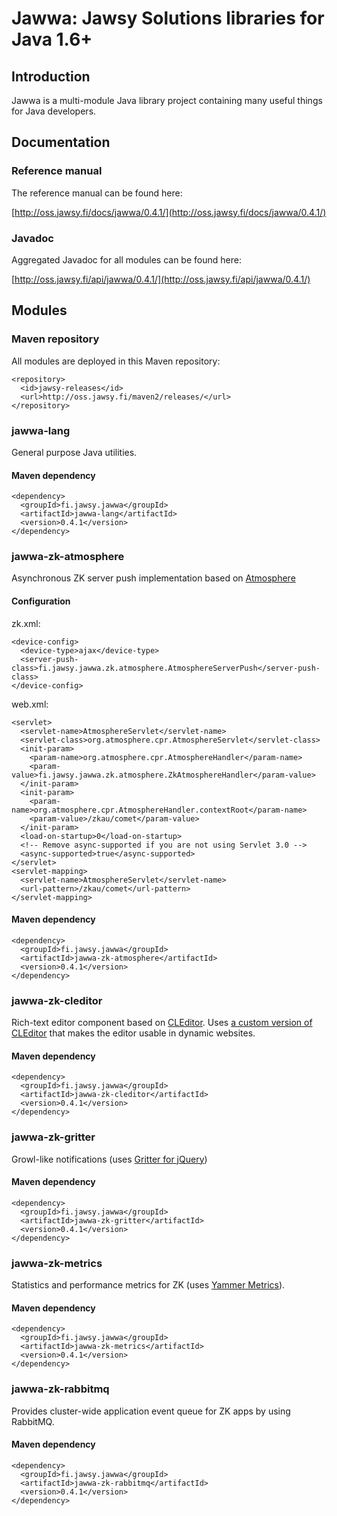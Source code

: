Jawwa: Jawsy Solutions libraries for Java 1.6+
==============================================

## Introduction

Jawwa is a multi-module Java library project containing many useful things for Java developers.

## Documentation

### Reference manual

The reference manual can be found here:

[http://oss.jawsy.fi/docs/jawwa/0.4.1/](http://oss.jawsy.fi/docs/jawwa/0.4.1/)

### Javadoc

Aggregated Javadoc for all modules can be found here:

[http://oss.jawsy.fi/api/jawwa/0.4.1/](http://oss.jawsy.fi/api/jawwa/0.4.1/)

## Modules

### Maven repository

All modules are deployed in this Maven repository:

    <repository>
      <id>jawsy-releases</id>
      <url>http://oss.jawsy.fi/maven2/releases/</url>
    </repository>

### jawwa-lang

General purpose Java utilities.

#### Maven dependency

    <dependency>
      <groupId>fi.jawsy.jawwa</groupId>
      <artifactId>jawwa-lang</artifactId>
      <version>0.4.1</version>
    </dependency>

### jawwa-zk-atmosphere

Asynchronous ZK server push implementation based on [Atmosphere](https://github.com/Atmosphere/atmosphere)

#### Configuration

zk.xml:

    <device-config>
      <device-type>ajax</device-type>
      <server-push-class>fi.jawsy.jawwa.zk.atmosphere.AtmosphereServerPush</server-push-class>
    </device-config>

web.xml:

    <servlet>
      <servlet-name>AtmosphereServlet</servlet-name>
      <servlet-class>org.atmosphere.cpr.AtmosphereServlet</servlet-class>
      <init-param>
        <param-name>org.atmosphere.cpr.AtmosphereHandler</param-name>
        <param-value>fi.jawsy.jawwa.zk.atmosphere.ZkAtmosphereHandler</param-value>
      </init-param>
      <init-param>
        <param-name>org.atmosphere.cpr.AtmosphereHandler.contextRoot</param-name>
        <param-value>/zkau/comet</param-value>
      </init-param>
      <load-on-startup>0</load-on-startup>
      <!-- Remove async-supported if you are not using Servlet 3.0 -->
      <async-supported>true</async-supported>
    </servlet>
    <servlet-mapping>
      <servlet-name>AtmosphereServlet</servlet-name>
      <url-pattern>/zkau/comet</url-pattern>
    </servlet-mapping>

#### Maven dependency

    <dependency>
      <groupId>fi.jawsy.jawwa</groupId>
      <artifactId>jawwa-zk-atmosphere</artifactId>
      <version>0.4.1</version>
    </dependency>

### jawwa-zk-cleditor

Rich-text editor component based on [CLEditor](http://premiumsoftware.net/cleditor/).
Uses [a custom version of CLEditor](https://github.com/Gekkio/cleditor) that makes the editor usable in dynamic websites.

#### Maven dependency

    <dependency>
      <groupId>fi.jawsy.jawwa</groupId>
      <artifactId>jawwa-zk-cleditor</artifactId>
      <version>0.4.1</version>
    </dependency>

### jawwa-zk-gritter

Growl-like notifications (uses [Gritter for jQuery](https://github.com/jboesch/Gritter))

#### Maven dependency

    <dependency>
      <groupId>fi.jawsy.jawwa</groupId>
      <artifactId>jawwa-zk-gritter</artifactId>
      <version>0.4.1</version>
    </dependency>

### jawwa-zk-metrics

Statistics and performance metrics for ZK (uses [Yammer Metrics](http://metrics.codahale.com)).

#### Maven dependency

    <dependency>
      <groupId>fi.jawsy.jawwa</groupId>
      <artifactId>jawwa-zk-metrics</artifactId>
      <version>0.4.1</version>
    </dependency>

### jawwa-zk-rabbitmq

Provides cluster-wide application event queue for ZK apps by using RabbitMQ.

#### Maven dependency

    <dependency>
      <groupId>fi.jawsy.jawwa</groupId>
      <artifactId>jawwa-zk-rabbitmq</artifactId>
      <version>0.4.1</version>
    </dependency>
